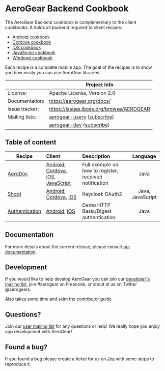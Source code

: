 AeroGear Backend Cookbook
=========================

The AeroGear Backend cookbook is complementary to the client cookbooks. It holds all backend required to client recipes:

- [Android cookbook](https://github.com/aerogear/aerogear-android-cookbook)
- [Cordova cookbook](https://github.com/aerogear/aerogear-cordova-cookbook)
- [iOS cookbook](https://github.com/aerogear/aerogear-ios-cookbook)
- [JavaScript cookbook](https://github.com/aerogear/aerogear-js-cookbook)
- [Windows cookbook](https://github.com/aerogear/aerogear-windows-cookbook)

Each recipe is a complete mobile app. The goal of the recipes is to show you how easily you can use  AeroGear libraries.  

|                 | Project Info  |
| --------------- | ------------- |
| License:        | Apache License, Version 2.0  |
| Documentation:  | https://aerogear.org/docs/  |
| Issue tracker:  | https://issues.jboss.org/browse/AEROGEAR  |
| Mailing lists:  | [aerogear-users](http://aerogear-users.1116366.n5.nabble.com/) ([subscribe](https://lists.jboss.org/mailman/listinfo/aerogear-users))  |
|                 | [aerogear-dev](http://aerogear-dev.1069024.n5.nabble.com/) ([subscribe](https://lists.jboss.org/mailman/listinfo/aerogear-dev))  |

## Table of content

| Recipe 	    | Client       | Description    | Language |
| ------------- |:-------------| :--------------|:--------:|
| [AeroDoc](aerodoc-backend) | [Android](https://github.com/aerogear/aerogear-android-cookbook/tree/master/AeroDoc), [Cordova](https://github.com/aerogear/aerogear-cordova-cookbook/tree/master/aerodoc-cordova), [iOS](https://github.com/aerogear/aerogear-ios-cookbook/tree/1.6.x/AeroDoc), [JavaScript](https://github.com/aerogear/aerogear-aerodoc-web) | Full exemple on how to register, received notification | Java  |
| [Shoot](Shoot) | [Android](https://github.com/aerogear/aerogear-android-cookbook/tree/master/ShootAndShare), [Cordova](https://github.com/aerogear/aerogear-cordova-cookbook/tree/master/Shoot), [iOS](https://github.com/aerogear/aerogear-ios-cookbook/tree/master/SharedShoot) | Keycloak OAuth2 | Java, JavaScript |
| [Authentication](Authentication/README.md) | [Android](https://github.com/aerogear/aerogear-android-cookbook//tree/master/AuthExamples), [iOS](https://github.com/aerogear/aerogear-ios-cookbook/tree/master/Authentication) | Demo HTTP Basic/Digest authentication | Java |

## Documentation

For more details about the current release, please consult [our documentation](https://aerogear.org/docs/).

## Development

If you would like to help develop AeroGear you can join our [developer's mailing list](https://lists.jboss.org/mailman/listinfo/aerogear-dev), join #aerogear on Freenode, or shout at us on Twitter @aerogears.

Also takes some time and skim the [contributor guide](http://aerogear.org/docs/guides/Contributing/)

## Questions?

Join our [user mailing list](https://lists.jboss.org/mailman/listinfo/aerogear-users) for any questions or help! We really hope you enjoy app development with AeroGear!

## Found a bug?

If you found a bug please create a ticket for us on [Jira](https://issues.jboss.org/browse/AEROGEAR) with some steps to reproduce it.
